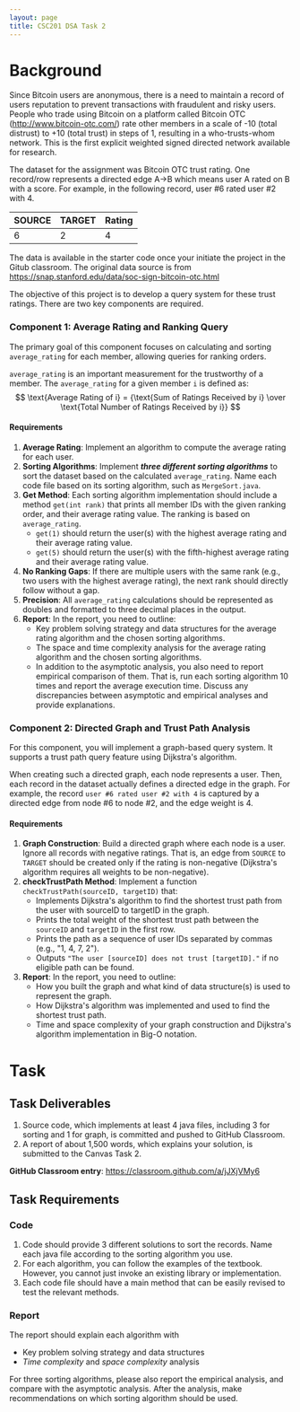 ```yaml
---
layout: page
title: CSC201 DSA Task 2
---
```


# Background

Since Bitcoin users are anonymous, there is a need to maintain a record of users reputation to prevent transactions with fraudulent and risky users. People who trade using Bitcoin on a platform called Bitcoin OTC (http://www.bitcoin-otc.com/) rate other members in a scale of -10 (total distrust) to +10 (total trust) in steps of 1, resulting in a who-trusts-whom network. This is the first explicit weighted signed directed network available for research.

The dataset for the assignment was Bitcoin OTC trust rating. One record/row represents a directed edge A->B which means user A rated on B with a score. For example, in the following record, user #6 rated user #2 with 4.

| SOURCE | TARGET | Rating |
| ------ | ------ | ------ |
| 6      | 2      | 4      |



The data is available in the starter code once your initiate the project in the Gitub classroom. The original data source is from <https://snap.stanford.edu/data/soc-sign-bitcoin-otc.html>

The objective of this project is to develop a query system for these trust ratings. There are two key components are required. 

### Component 1: Average Rating and Ranking Query

The primary goal of this component focuses on calculating and sorting `average_rating` for each member, allowing queries for ranking orders.

`average_rating` is an important measurement for the trustworthy of a member. The `average_rating` for a given member `i` is defined as:
$$
\text{Average Rating of i} = {\text{Sum of Ratings Received by i} \over \text{Total Number of Ratings Received by i}}
$$

#### Requirements

1. **Average Rating**: Implement an algorithm to compute the average rating for each user.
2. **Sorting Algorithms**: Implement ***three different sorting algorithms*** to sort the dataset based on the calculated `average_rating`. Name each code file based on its sorting algorithm, such as `MergeSort.java`.
3. **Get Method**: Each sorting algorithm implementation should include a method `get(int rank)` that prints all member IDs with the given ranking order, and their average rating value. The ranking is based on `average_rating`.
   - `get(1)` should return the user(s) with the highest average rating and their average rating value.
   - `get(5)` should return the user(s) with the fifth-highest average rating and their average rating value.
4. **No Ranking Gaps**: If there are multiple users with the same rank (e.g., two users with the highest average rating), the next rank should directly follow without a gap.
5. **Precision**: All `average_rating` calculations should be represented as doubles and formatted to three decimal places in the output.
6. **Report**: In the report, you need to outline:
   - Key problem solving strategy and data structures for the average rating algorithm and the chosen sorting algorithms.
   - The space and time complexity analysis for the average rating algorithm and the chosen sorting algorithms.
   - In addition to the asymptotic analysis, you also need to report empirical comparison of them. That is, run each sorting algorithm 10 times and report the average execution time. Discuss any discrepancies between asymptotic and empirical analyses and provide explanations.


### Component 2: Directed Graph and Trust Path Analysis

For this component, you will implement a graph-based query system. It supports a trust path query feature using Dijkstra's algorithm.

When creating such a directed graph,  each node represents a user. Then, each record in the dataset actually defines a directed edge in the graph. For example, the record `user #6 rated user #2 with 4` is captured by a directed edge from node #6 to node #2, and the edge weight is 4. 

#### Requirements

1. **Graph Construction**: Build a directed graph where each node is a user. Ignore all records with negative ratings. That is, an edge from `SOURCE` to `TARGET` should be created only if the rating is non-negative (Dijkstra's algorithm requires all weights to be non-negative).
2. **checkTrustPath Method**: Implement a function `checkTrustPath(sourceID, targetID)` that:
   - Implements Dijkstra's algorithm to find the shortest trust path from the user with sourceID to targetID in the graph.
   - Prints the total weight of the shortest trust path between the `sourceID` and `targetID` in the first row.
   - Prints the path as a sequence of user IDs separated by commas (e.g., "1, 4, 7, 2").
   - Outputs `"The user [sourceID] does not trust [targetID]."` if no eligible path can be found.
4. **Report**: In the report, you need to outline:
   - How you built the graph and what kind of data structure(s) is used to represent the graph.
   - How Dijkstra's algorithm was implemented and used to find the shortest trust path.
   - Time and space complexity of your graph construction and Dijkstra's algorithm implementation in Big-O notation.




# Task

## Task Deliverables

1.   Source code, which implements at least 4 java files, including 3 for sorting and 1 for graph, is committed and pushed to GitHub Classroom.
2.   A report of about 1,500 words, which explains your solution, is submitted to the Canvas Task 2.

**GitHub Classroom entry**: <https://classroom.github.com/a/jJXjVMy6>



## Task Requirements

### Code 

1.   Code should provide 3 different solutions to sort the records. Name each java file according to the sorting algorithm you use. 
3.   For each algorithm, you can follow the examples of the textbook. However, you cannot just invoke an existing library or implementation.
4.   Each code file should have a main method that can be easily revised to test the relevant methods.




### Report 

The report should explain each algorithm with

*    Key problem solving strategy and data structures
*   *Time complexity* and *space complexity* analysis

For three sorting algorithms, please also report the empirical analysis, and compare with the asymptotic analysis. After the analysis, make recommendations on which sorting algorithm should be used. 
